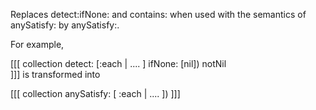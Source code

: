 Replaces detect:ifNone: and contains: when used with the semantics of anySatisfy: by anySatisfy:.For example, [[[ collection detect: [:each | .... ] ifNone: [nil]) notNil	]]]is transformed into [[[ collection anySatisfy: [ :each | .... ])]]]